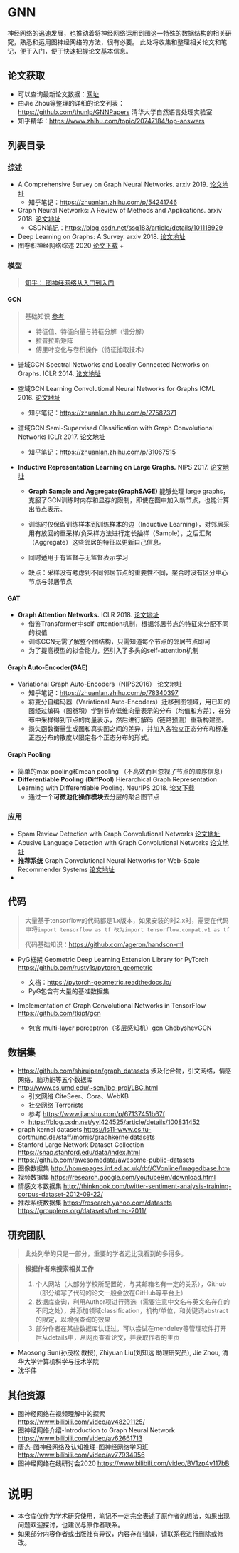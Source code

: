 # GNN

神经网络的迅速发展，也推动着将神经网络运用到图这一特殊的数据结构的相关研究，熟悉和运用图神经网络的方法，很有必要。
此处将收集和整理相关论文和笔记，便于入门，便于快速把握论文基本信息。

## 论文获取

+ 可以查询最新论文数据：[网址](http://arxitics.com/search?q=GNN&sort=updated)
+ 由Jie Zhou等整理的详细的论文列表： https://github.com/thunlp/GNNPapers 清华大学自然语言处理实验室
+ 知乎精华：https://www.zhihu.com/topic/20747184/top-answers

## 列表目录

### 综述

+ A Comprehensive Survey on Graph Neural Networks. arxiv 2019. [论文地址](https://arxiv.org/pdf/1901.00596.pdf)
  + 知乎笔记：https://zhuanlan.zhihu.com/p/54241746
+ Graph Neural Networks: A Review of Methods and Applications. arxiv 2018. [论文地址](https://arxiv.org/pdf/1812.08434.pdf)
  + CSDN笔记：https://blog.csdn.net/ssq183/article/details/101118929
+ Deep Learning on Graphs: A Survey. arxiv 2018. [论文地址](https://arxiv.org/pdf/1812.04202.pdf)
+ 图卷积神经网络综述 2020 [论文下载](https://kns.cnki.net/kcms/detail/11.1826.tp.20191104.1632.006.html)
  + 

### 模型

> [知乎：  图神经网络从入门到入门](https://zhuanlan.zhihu.com/p/136521625) 

#### GCN

> 基础知识 [参考](https://zhuanlan.zhihu.com/p/124727955) 
>
> + 特征值、特征向量与特征分解（谱分解）
> + 拉普拉斯矩阵
> + 傅里叶变化与卷积操作（特征抽取技术）

+ 谱域GCN  Spectral Networks and Locally Connected Networks on Graphs. ICLR 2014.  [论文地址](https://arxiv.org/pdf/1312.6203.pdf)

+ 空域GCN  Learning Convolutional Neural Networks for Graphs  ICML 2016.  [论文地址](https://proceedings.mlr.press/v48/niepert16.pdf)

  + 知乎笔记：https://zhuanlan.zhihu.com/p/27587371

+ 谱域GCN  Semi-Supervised Classification with Graph Convolutional Networks  ICLR 2017. [论文地址](https://arxiv.org/pdf/1609.02907.pdf)

  + 知乎笔记：https://zhuanlan.zhihu.com/p/31067515

+ **Inductive Representation Learning on Large Graphs.** NIPS 2017. [论文地址](https://arxiv.org/pdf/1706.02216.pdf) 

  + **Graph Sample and Aggregate(GraphSAGE)** 能够处理 large graphs，克服了GCN训练时内存和显存的限制，即使在图中加入新节点，也能计算出节点表示。

  + 训练时仅保留训练样本到训练样本的边（Inductive Learning），对邻居采用有放回的重采样/负采样方法进行定长抽样（Sample），之后汇聚（Aggregate）这些邻居的特征以更新自己信息。

  + 同时适用于有监督与无监督表示学习

  + 缺点：采样没有考虑到不同邻居节点的重要性不同，聚合时没有区分中心节点与邻居节点

#### GAT

+ **Graph Attention Networks.** ICLR 2018.  [论文地址](https://arxiv.org/pdf/1710.10903.pdf) 
  + 借鉴Transformer中self-attention机制，根据邻居节点的特征来分配不同的权值
  + 训练GCN无需了解整个图结构，只需知道每个节点的邻居节点即可
  + 为了提高模型的拟合能力，还引入了多头的self-attention机制



#### Graph Auto-Encoder(GAE)

+ Variational Graph Auto-Encoders（NIPS2016）  [论文地址](https://arxiv.org/pdf/1611.07308.pdf)
  + 知乎笔记：https://zhuanlan.zhihu.com/p/78340397
  + 将变分自编码器（Variational Auto-Encoders）迁移到图领域，用已知的图经过编码（图卷积）学到节点低维向量表示的分布（均值和方差），在分布中采样得到节点的向量表示，然后进行解码（链路预测）重新构建图。
  + 损失函数衡量生成图和真实图之间的差异，并加入各独立正态分布和标准正态分布的散度以限定各个正态分布的形式。



#### Graph Pooling

+ 简单的max pooling和mean pooling （不高效而且忽视了节点的顺序信息）
+ **Differentiable Pooling** (**DiffPool**)   Hierarchical Graph Representation Learning with Differentiable Pooling. NeurIPS 2018.  [论文下载](https://arxiv.org/pdf/1806.08804.pdf)
  + 通过一个**可微池化操作模块**去分层的聚合图节点



### 应用

+ Spam Review Detection with Graph Convolutional Networks  [论文地址](https://arxiv.org/pdf/1908.10679.pdf)
+ Abusive Language Detection with Graph Convolutional Networks [论文地址](https://arxiv.org/pdf/1904.04073.pdf)
+ **推荐系统**   Graph Convolutional Neural Networks for Web-Scale Recommender Systems   [论文地址](https://arxiv.org/pdf/1806.01973.pdf)
+ 

## 代码

> 大量基于tensorflow的代码都是1.x版本，如果安装的时2.x时，需要在代码中将`import tensorflow as tf 改为import tensorflow.compat.v1 as tf` 
>
> 代码基础知识：https://github.com/ageron/handson-ml 

+ PyG框架 Geometric Deep Learning Extension Library for PyTorch   https://github.com/rusty1s/pytorch_geometric
  + 文档：https://pytorch-geometric.readthedocs.io/
  + PyG包含有大量的基准数据集

+ Implementation of Graph Convolutional Networks in TensorFlow  https://github.com/tkipf/gcn  
  + 包含 multi-layer perceptron（多层感知机）gcn  ChebyshevGCN

## 数据集

+ https://github.com/shiruipan/graph_datasets  涉及化合物，引文网络，情感网络，脑功能等五个数据库
+ http://www.cs.umd.edu/~sen/lbc-proj/LBC.html 
  + 引文网络 CiteSeer、Cora、WebKB
  + 社交网络 Terrorists 
  + 参考 https://www.jianshu.com/p/67137451b67f
  + https://blog.csdn.net/yyl424525/article/details/100831452 
+ graph kernel datasets https://ls11-www.cs.tu-dortmund.de/staff/morris/graphkerneldatasets
+ Stanford Large Network Dataset Collection  https://snap.stanford.edu/data/index.html
+ https://github.com/awesomedata/awesome-public-datasets  
+ 图像数据集 http://homepages.inf.ed.ac.uk/rbf/CVonline/Imagedbase.htm 
+ 视频数据集 https://research.google.com/youtube8m/download.html 
+ 情感文本数据集 http://thinknook.com/twitter-sentiment-analysis-training-corpus-dataset-2012-09-22/
+ 推荐系统数据集 https://research.yahoo.com/datasets   https://grouplens.org/datasets/hetrec-2011/

## 研究团队

> 此处列举的只是一部分，重要的学者远比我看到的多得多。

> **根据作者来搜索相关工作**
>
> 1. 个人网站（大部分学校所配置的，与其邮箱名有一定的关系），Github（部分编写了代码的论文一般会放在GitHub等平台上）
> 2. 数据库查询，利用Author项进行筛选（需要注意中文名与英文名存在的不同之处），并添加领域classification，机构/单位，和关键词abstract的限定，以增强查询的效果
> 3. 部分作者在某些数据库认证过，可以尝试在mendeley等管理软件打开后从details中，从网页查看论文，并获取作者的主页

+ Maosong Sun(孙茂松 教授), Zhiyuan Liu(刘知远 助理研究员), Jie Zhou, 清华大学计算机科学与技术学院
+ 沈华伟

## 其他资源

+ 图神经网络在视频理解中的探索 https://www.bilibili.com/video/av48201125/ 
+ 图神经网络介绍-Introduction to Graph Neural Network https://www.bilibili.com/video/av62661713
+ 唐杰-图神经网络及认知推理-图神经网络学习班  https://www.bilibili.com/video/av77934956
+ 图神经网络在线研讨会2020  https://www.bilibili.com/video/BV1zp4y117bB

# 说明

+ 本仓库仅作为学术研究使用，笔记不一定完全表述了原作者的想法，如果出现问题欢迎探讨，也建议与原作者联系。
+ 如果部分内容作者或出版社有异议，内容存在错误，请联系我进行删除或修改。

